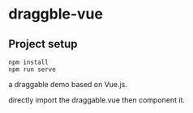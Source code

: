 # draggble-vue

## Project setup
```
npm install
npm run serve
```

a draggable demo based on Vue.js.

directly import the draggable.vue then component it.
